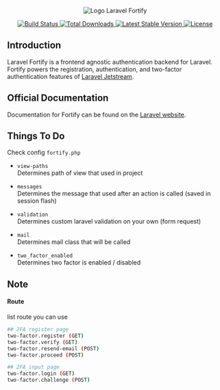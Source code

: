 <p align="center"><img src="/art/logo.svg" alt="Logo Laravel Fortify"></p>

<p align="center">
    <a href="https://github.com/laravel/fortify/actions">
        <img src="https://github.com/laravel/fortify/workflows/tests/badge.svg" alt="Build Status">
    </a>
    <a href="https://packagist.org/packages/laravel/fortify">
        <img src="https://img.shields.io/packagist/dt/laravel/fortify" alt="Total Downloads">
    </a>
    <a href="https://packagist.org/packages/laravel/fortify">
        <img src="https://img.shields.io/packagist/v/laravel/fortify" alt="Latest Stable Version">
    </a>
    <a href="https://packagist.org/packages/laravel/fortify">
        <img src="https://img.shields.io/packagist/l/laravel/fortify" alt="License">
    </a>
</p>

## Introduction

Laravel Fortify is a frontend agnostic authentication backend for Laravel. Fortify powers the registration, authentication, and two-factor authentication features of [Laravel Jetstream](https://github.com/laravel/jetstream).

## Official Documentation

Documentation for Fortify can be found on the [Laravel website](https://laravel.com/docs/fortify).

## Things To Do

Check config `fortify.php`
-  `view-paths`
  <br> Determines path of view that used in project
  
- `messages`
  <br> Determines the message that used after an action is called (saved in session flash)

- `validation`
  <br> Determines custom laravel validation on your own (form request)
  
- `mail`
  <br> Determines mail class that will be called

- `two_factor_enabled`
  <br> Determines two factor is enabled / disabled

## Note

#### Route
list route you can use
```bash
## 2FA register page
two-factor.register (GET)
two-factor.verify (GET)
two-factor.resend-email (POST)
two-factor.proceed (POST)

## 2FA input page
two-factor.login (GET)
two-factor.challenge (POST)
```
